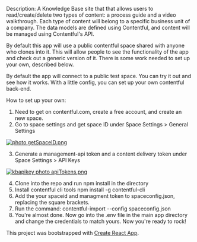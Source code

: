 Description: A Knowledge Base site that that allows users to read/create/delete two types of content: a process guide and a video walkthrough. Each type of content will belong to a specific business unit of a company. The data models are defined using Contentful, and content will be managed using Contentful's API.

By default this app will use a public contentful space shared with anyone who clones into it. This will allow people to see the functionality of the app and check out a generic version of it. There is some work needed to set up your own, described below.

By default the app will connect to a public test space. You can try it out and see how it works. With a little config, you can set up your own contentful back-end.

How to set up your own:

1. Need to get on contentful.com, create a free account, and create an new space.
2. Go to space settings and get space ID under Space Settings > General Settings

<a href="http://s1114.photobucket.com/user/KidPresentable602/media/getSpaceID.png.html" target="_blank"><img src="http://i1114.photobucket.com/albums/k532/KidPresentable602/getSpaceID.png" border="0" alt=" photo getSpaceID.png"/></a>

3. Generate a management-api token and a content delivery token under Space Settings > API Keys

<a href="http://s1114.photobucket.com/user/KidPresentable602/media/apiTokens.png.html" target="_blank"><img src="http://i1114.photobucket.com/albums/k532/KidPresentable602/apiTokens.png" border="0" alt="kbapikey photo apiTokens.png"/></a>

4. Clone into the repo and run npm install in the directory
5. Install contentful cli tools
    npm install -g contentful-cli
6. Add the your spaceid and managment token to spaceconfig.json, replacing the square brackets.
7. Run the command:
    contentful-import --config spaceconfig.json
8. You're almost done. Now go into the .env file in the main app directory and change the credentials to match yours. Now you're ready to rock!


This project was bootstrapped with [Create React App](https://github.com/facebookincubator/create-react-app).


